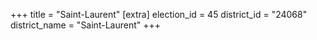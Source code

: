 +++
title = "Saint-Laurent"
[extra]
election_id = 45
district_id = "24068"
district_name = "Saint-Laurent"
+++
